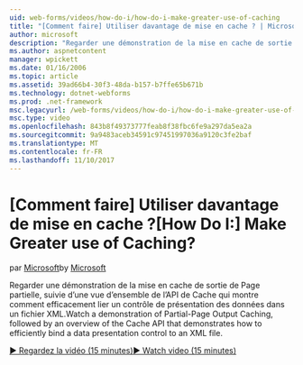 ```yaml
---
uid: web-forms/videos/how-do-i/how-do-i-make-greater-use-of-caching
title: "[Comment faire] Utiliser davantage de mise en cache ? | Microsoft Docs"
author: microsoft
description: "Regarder une démonstration de la mise en cache de sortie de Page partielle, suivie d’une vue d’ensemble de l’API de Cache qui montre comment lier des efficacement une présentation des données..."
ms.author: aspnetcontent
manager: wpickett
ms.date: 01/16/2006
ms.topic: article
ms.assetid: 39ad66b4-30f3-48da-b157-b7ffe65b671b
ms.technology: dotnet-webforms
ms.prod: .net-framework
msc.legacyurl: /web-forms/videos/how-do-i/how-do-i-make-greater-use-of-caching
msc.type: video
ms.openlocfilehash: 843b8f49373777feab8f38fbc6fe9a297da5ea2a
ms.sourcegitcommit: 9a9483aceb34591c97451997036a9120c3fe2baf
ms.translationtype: MT
ms.contentlocale: fr-FR
ms.lasthandoff: 11/10/2017
---
```

<a name="how-do-i-make-greater-use-of-caching"></a><span data-ttu-id="b34be-104">[Comment faire] Utiliser davantage de mise en cache ?</span><span class="sxs-lookup"><span data-stu-id="b34be-104">[How Do I:] Make Greater use of Caching?</span></span>
====================
<span data-ttu-id="b34be-105">par [Microsoft](https://github.com/microsoft)</span><span class="sxs-lookup"><span data-stu-id="b34be-105">by [Microsoft](https://github.com/microsoft)</span></span>

<span data-ttu-id="b34be-106">Regarder une démonstration de la mise en cache de sortie de Page partielle, suivie d’une vue d’ensemble de l’API de Cache qui montre comment efficacement lier un contrôle de présentation des données dans un fichier XML.</span><span class="sxs-lookup"><span data-stu-id="b34be-106">Watch a demonstration of Partial-Page Output Caching, followed by an overview of the Cache API that demonstrates how to efficiently bind a data presentation control to an XML file.</span></span>

[<span data-ttu-id="b34be-107">&#9654; Regardez la vidéo (15 minutes)</span><span class="sxs-lookup"><span data-stu-id="b34be-107">&#9654; Watch video (15 minutes)</span></span>](https://channel9.msdn.com/Blogs/ASP-NET-Site-Videos/how-do-i-make-greater-use-of-caching)
